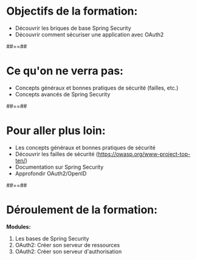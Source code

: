 # Objectifs de la formation:

- Découvrir les briques de base Spring Security
- Découvrir comment sécuriser une application avec OAuth2

##==##
# Ce qu'on ne verra pas:

- Concepts généraux et bonnes pratiques de sécurité (failles, etc.)
- Concepts avancés de Spring Security

##==##
# Pour aller plus loin:

- Les concepts généraux et bonnes pratiques de sécurité
- Découvrir les failles de sécurité (https://owasp.org/www-project-top-ten/)
- Documentation sur Spring Security
- Approfondir OAuth2/OpenID

##==##
# Déroulement de la formation:

**Modules:**
<ol>
    <li class="fragment">Les bases de Spring Security</li>
    <li class="fragment">OAuth2: Créer son serveur de ressources</li>
    <li class="fragment">OAuth2: Créer son serveur d'authorisation</li>
</ol>


